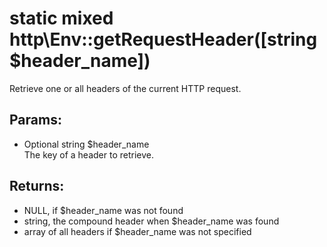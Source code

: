 # static mixed http\Env::getRequestHeader([string $header_name])

Retrieve one or all headers of the current HTTP request.

## Params:

* Optional string $header_name  
  The key of a header to retrieve.
  
## Returns:  

* NULL, if $header_name was not found
* string, the compound header when $header_name was found
* array of all headers if $header_name was not specified
